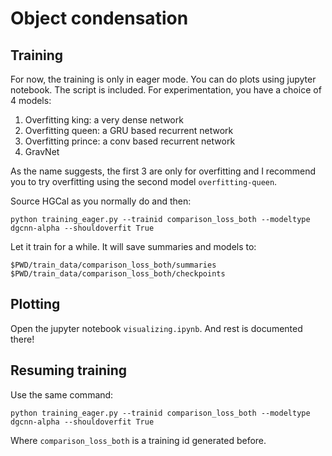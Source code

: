 # Object condensation


## Training
For now, the training is only in eager mode. You can do plots using jupyter
notebook. The script is included. For experimentation, you have a choice of 4 models:

1. Overfitting king: a very dense network
2. Overfitting queen: a GRU based recurrent network
3. Overfitting prince: a conv based recurrent network
4. GravNet


As the name suggests, the first 3 are only for overfitting and I recommend you to try
overfitting using the second model `overfitting-queen`.


Source HGCal as you normally do and then:
```
python training_eager.py --trainid comparison_loss_both --modeltype dgcnn-alpha --shouldoverfit True
```

Let it train for a while. It will save summaries and models to:
```
$PWD/train_data/comparison_loss_both/summaries
$PWD/train_data/comparison_loss_both/checkpoints

```

## Plotting
Open the jupyter notebook `visualizing.ipynb`. And rest is documented there!


## Resuming training

Use the same command:

```
python training_eager.py --trainid comparison_loss_both --modeltype dgcnn-alpha --shouldoverfit True
```


Where `comparison_loss_both` is a training id generated before.